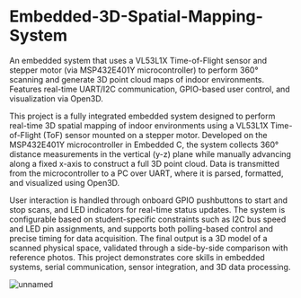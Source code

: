 # Embedded-3D-Spatial-Mapping-System
An embedded system that uses a VL53L1X Time-of-Flight sensor and stepper motor (via MSP432E401Y microcontroller) to perform 360° scanning and generate 3D point cloud maps of indoor environments. Features real-time UART/I2C communication, GPIO-based user control, and visualization via Open3D.

This project is a fully integrated embedded system designed to perform real-time 3D spatial mapping of indoor environments using a VL53L1X Time-of-Flight (ToF) sensor mounted on a stepper motor. Developed on the MSP432E401Y microcontroller in Embedded C, the system collects 360° distance measurements in the vertical (y-z) plane while manually advancing along a fixed x-axis to construct a full 3D point cloud. Data is transmitted from the microcontroller to a PC over UART, where it is parsed, formatted, and visualized using Open3D.

User interaction is handled through onboard GPIO pushbuttons to start and stop scans, and LED indicators for real-time status updates. The system is configurable based on student-specific constraints such as I2C bus speed and LED pin assignments, and supports both polling-based control and precise timing for data acquisition. The final output is a 3D model of a scanned physical space, validated through a side-by-side comparison with reference photos. This project demonstrates core skills in embedded systems, serial communication, sensor integration, and 3D data processing.

![unnamed](https://github.com/user-attachments/assets/813b1534-3c26-4543-aa22-f09c54c6c76c)

